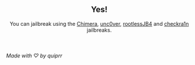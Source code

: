 <center>
<h2>Yes!</h2>
You can jailbreak using the <a href="https://chimera.sh">Chimera</a>, <a href="https://unc0ver.dev/">unc0ver</a>, <a href="https://github.com/brandonplank/rootlessjb4/">rootlessJB4</a> and <a href="https://checkra.in/">checkra1n</a> jailbreaks.
</center>
<br>
<br>

###### Made with ♡ by quiprr
